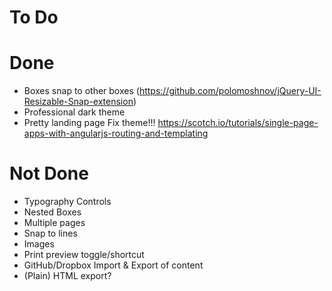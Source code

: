 # To Do


# Done
- Boxes snap to other boxes (https://github.com/polomoshnov/jQuery-UI-Resizable-Snap-extension)
- Professional dark theme
- Pretty landing page
Fix theme!!!
https://scotch.io/tutorials/single-page-apps-with-angularjs-routing-and-templating


# Not Done
- Typography Controls
- Nested Boxes
- Multiple pages
- Snap to lines
- Images
- Print preview toggle/shortcut
- GitHub/Dropbox Import & Export of content
- (Plain) HTML export?